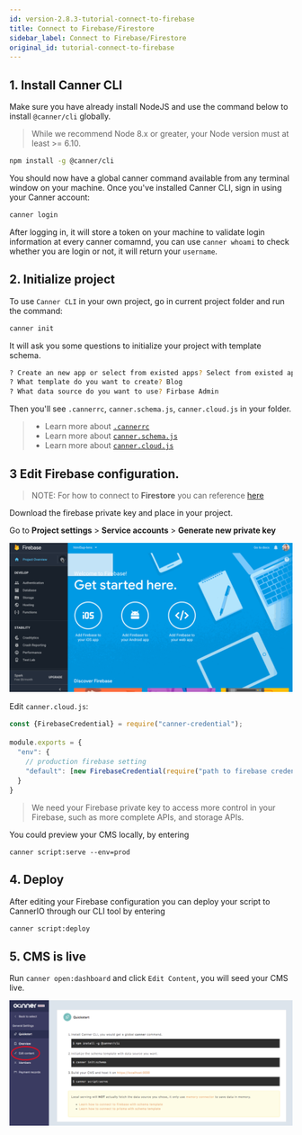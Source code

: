 ```yaml
---
id: version-2.8.3-tutorial-connect-to-firebase
title: Connect to Firebase/Firestore
sidebar_label: Connect to Firebase/Firestore
original_id: tutorial-connect-to-firebase
---
```


## 1. Install Canner CLI

Make sure you have already install NodeJS and use the command below to install `@canner/cli` globally.

> While we recommend Node 8.x or greater, your Node version must at least >= 6.10.

```sh
npm install -g @canner/cli
```

You should now have a global canner command available from any terminal window on your machine. Once you've installed Canner CLI, sign in using your Canner account:

```sh
canner login
```

After logging in, it will store a token on your machine to validate login information at every canner comamnd, you can use `canner whoami` to check whether you are login or not, it will return your `username`.

## 2. Initialize project

To use `Canner CLI` in your own project, go in current project folder and run the command:

```sh
canner init
```

It will ask you some questions to initialize your project with template schema.

```sh
? Create an new app or select from existed apps? Select from existed apps
? What template do you want to create? Blog
? What data source do you want to use? Firbase Admin
```

Then you'll see `.cannerrc`, `canner.schema.js`, `canner.cloud.js` in your folder.

> - Learn more about [`.cannerrc`](file-cannerrc.md) 
> - Learn more about [`canner.schema.js`](file-canner-schema-js.md) 
> - Learn more about [`canner.cloud.js`](cli-canner-cloud-js.md) 


## 3 Edit Firebase configuration.

> NOTE: For how to connect to **Firestore** you can reference [here](credential-firestore)

Download the firebase private key and place in your project.

Go to **Project settings** > **Service accounts** > **Generate new private key**

![firebasesdk](/img/firebasesdk.gif)

Edit `canner.cloud.js`:

```js
const {FirebaseCredential} = require("canner-credential");

module.exports = {
  "env": {
    // production firebase setting
    "default": [new FirebaseCredential(require("path to firebase credential"))]
  }
}
```

> We need your Firebase private key to access more control in your Firebase, such as more complete APIs, and storage APIs.

You could preview your CMS locally, by entering

```
canner script:serve --env=prod
```


## 4. Deploy

After editing your Firebase configuration you can deploy your script to CannerIO through our CLI tool by entering

```sh
canner script:deploy
```

## 5. CMS is live

Run `canner open:dashboard` and click `Edit Content`, you will seed your CMS live.

![editContent](/img/editContent.png)
